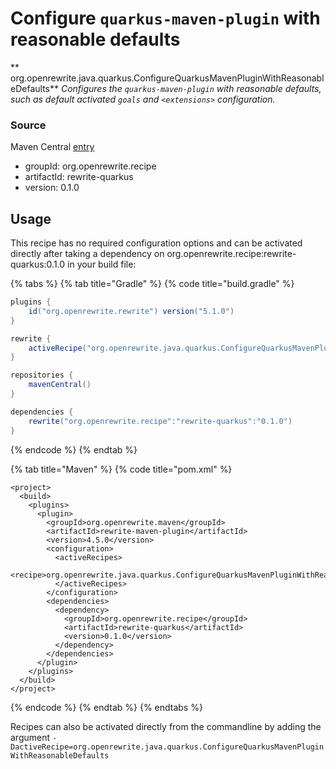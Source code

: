 # Configure `quarkus-maven-plugin` with reasonable defaults

** org.openrewrite.java.quarkus.ConfigureQuarkusMavenPluginWithReasonableDefaults**
_Configures the `quarkus-maven-plugin` with reasonable defaults, such as default activated `goals` and `<extensions>` configuration._

### Source

Maven Central [entry](https://search.maven.org/artifact/org.openrewrite.recipe/rewrite-quarkus/0.1.0/jar)

* groupId: org.openrewrite.recipe
* artifactId: rewrite-quarkus
* version: 0.1.0


## Usage
This recipe has no required configuration options and can be activated directly after taking a dependency on org.openrewrite.recipe:rewrite-quarkus:0.1.0 in your build file:

{% tabs %}
{% tab title="Gradle" %}
{% code title="build.gradle" %}
```groovy
plugins {
    id("org.openrewrite.rewrite") version("5.1.0")
}

rewrite {
    activeRecipe("org.openrewrite.java.quarkus.ConfigureQuarkusMavenPluginWithReasonableDefaults")
}

repositories {
    mavenCentral()
}

dependencies {
    rewrite("org.openrewrite.recipe":"rewrite-quarkus":"0.1.0")
}
```
{% endcode %}
{% endtab %}

{% tab title="Maven" %}
{% code title="pom.xml" %}
```markup
<project>
  <build>
    <plugins>
      <plugin>
        <groupId>org.openrewrite.maven</groupId>
        <artifactId>rewrite-maven-plugin</artifactId>
        <version>4.5.0</version>
        <configuration>
          <activeRecipes>
            <recipe>org.openrewrite.java.quarkus.ConfigureQuarkusMavenPluginWithReasonableDefaults</recipe>
          </activeRecipes>
        </configuration>
        <dependencies>
          <dependency>
            <groupId>org.openrewrite.recipe</groupId>
            <artifactId>rewrite-quarkus</artifactId>
            <version>0.1.0</version>
          </dependency>
        </dependencies>
      </plugin>
    </plugins>
  </build>
</project>
```
{% endcode %}
{% endtab %}
{% endtabs %}

Recipes can also be activated directly from the commandline by adding the argument `-DactiveRecipe=org.openrewrite.java.quarkus.ConfigureQuarkusMavenPluginWithReasonableDefaults`
